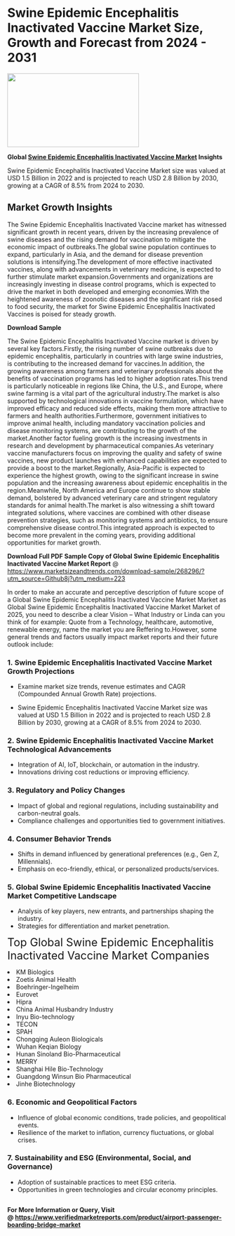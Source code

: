 <H1>Swine Epidemic Encephalitis Inactivated Vaccine Market Size, Growth and Forecast from 2024 - 2031</H1><img class="aligncenter size-medium wp-image-584254" src="https://thirdeyenews.in/wp-content/uploads/2024/09/Global-Market-Research-300x168.jpeg" alt="" width="300" height="168" /><p><strong>Global&nbsp;<a href="https://www.marketsizeandtrends.com/download-sample/268296/?utm_source=Github8j?utm_medium=223">Swine Epidemic Encephalitis Inactivated Vaccine Market</a> Insights</strong></p><p>Swine Epidemic Encephalitis Inactivated Vaccine Market size was valued at USD 1.5 Billion in 2022 and is projected to reach USD 2.8 Billion by 2030, growing at a CAGR of 8.5% from 2024 to 2030.</p><p><h2>Market Growth Insights</h2> The Swine Epidemic Encephalitis Inactivated Vaccine market has witnessed significant growth in recent years, driven by the increasing prevalence of swine diseases and the rising demand for vaccination to mitigate the economic impact of outbreaks.The global swine population continues to expand, particularly in Asia, and the demand for disease prevention solutions is intensifying.The development of more effective inactivated vaccines, along with advancements in veterinary medicine, is expected to further stimulate market expansion.Governments and organizations are increasingly investing in disease control programs, which is expected to drive the market in both developed and emerging economies.With the heightened awareness of zoonotic diseases and the significant risk posed to food security, the market for Swine Epidemic Encephalitis Inactivated Vaccines is poised for steady growth.<p><strong>Download Sample</strong></p> <p>The Swine Epidemic Encephalitis Inactivated Vaccine market is driven by several key factors.Firstly, the rising number of swine outbreaks due to epidemic encephalitis, particularly in countries with large swine industries, is contributing to the increased demand for vaccines.In addition, the growing awareness among farmers and veterinary professionals about the benefits of vaccination programs has led to higher adoption rates.This trend is particularly noticeable in regions like China, the U.S., and Europe, where swine farming is a vital part of the agricultural industry.The market is also supported by technological innovations in vaccine formulation, which have improved efficacy and reduced side effects, making them more attractive to farmers and health authorities.Furthermore, government initiatives to improve animal health, including mandatory vaccination policies and disease monitoring systems, are contributing to the growth of the market.Another factor fueling growth is the increasing investments in research and development by pharmaceutical companies.As veterinary vaccine manufacturers focus on improving the quality and safety of swine vaccines, new product launches with enhanced capabilities are expected to provide a boost to the market.Regionally, Asia-Pacific is expected to experience the highest growth, owing to the significant increase in swine population and the increasing awareness about epidemic encephalitis in the region.Meanwhile, North America and Europe continue to show stable demand, bolstered by advanced veterinary care and stringent regulatory standards for animal health.The market is also witnessing a shift toward integrated solutions, where vaccines are combined with other disease prevention strategies, such as monitoring systems and antibiotics, to ensure comprehensive disease control.This integrated approach is expected to become more prevalent in the coming years, providing additional opportunities for market growth.<p><span class=""><strong>Download Full PDF Sample Copy of Global Swine Epidemic Encephalitis Inactivated Vaccine Market Report</strong> @ <a href="https://www.marketsizeandtrends.com/download-sample/268296/?utm_source=Github8j?utm_medium=223" target="_blank">https://www.marketsizeandtrends.com/download-sample/268296/?utm_source=Github8j?utm_medium=223</a></span></p><p>In order to make an accurate and perceptive description of future scope of a Global&nbsp;Swine Epidemic Encephalitis Inactivated Vaccine Market Market as Global&nbsp;Swine Epidemic Encephalitis Inactivated Vaccine Market Market of 2025, you need to describe a clear Vision &ndash; What Industry or Linda can you think of for example: Quote from a Technology, healthcare, automotive, renewable energy, name the market you are Reffering to.However, some general trends and factors usually impact market reports and their future outlook include:</p><h3>1.&nbsp;<strong>Swine Epidemic Encephalitis Inactivated Vaccine Market Growth Projections</strong></h3><ul><li>Examine market size trends, revenue estimates and CAGR (Compounded Annual Growth Rate) projections.</li><li><p>Swine Epidemic Encephalitis Inactivated Vaccine Market size was valued at USD 1.5 Billion in 2022 and is projected to reach USD 2.8 Billion by 2030, growing at a CAGR of 8.5% from 2024 to 2030.</p></li></ul><h3>2.&nbsp;<strong>Swine Epidemic Encephalitis Inactivated Vaccine Market Technological Advancements</strong></h3><ul><li>Integration of AI, IoT, blockchain, or automation in the industry.</li><li>Innovations driving cost reductions or improving efficiency.</li></ul><h3>3.&nbsp;<strong>Regulatory and Policy Changes</strong></h3><ul><li>Impact of global and regional regulations, including sustainability and carbon-neutral goals.</li><li>Compliance challenges and opportunities tied to government initiatives.</li></ul><h3>4.&nbsp;<strong>Consumer Behavior Trends</strong></h3><ul><li>Shifts in demand influenced by generational preferences (e.g., Gen Z, Millennials).</li><li>Emphasis on eco-friendly, ethical, or personalized products/services.</li></ul><h3>5.&nbsp;<strong>Global Swine Epidemic Encephalitis Inactivated Vaccine Market Competitive Landscape</strong></h3><ul><li>Analysis of key players, new entrants, and partnerships shaping the industry.</li><li>Strategies for differentiation and market penetration.</li></ul><p data-pm-slice="1 1 []"><span style="color: inherit; font-family: inherit; font-size: 25px;">Top Global Swine Epidemic Encephalitis Inactivated Vaccine Market Companies</span></p><div class="" data-test-id=""><p><li>KM Biologics</li><li> Zoetis Animal Health</li><li> Boehringer-Ingelheim</li><li> Eurovet</li><li> Hipra</li><li> China Animal Husbandry Industry</li><li> Inyu Bio-technology</li><li> TECON</li><li> SPAH</li><li> Chongqing Auleon Biologicals</li><li> Wuhan Keqian Biology</li><li> Hunan Sinoland Bio-Pharmaceutical</li><li> MERRY</li><li> Shanghai Hile Bio-Technology</li><li> Guangdong Winsun Bio Pharmaceutical</li><li> Jinhe Biotechnology</li></p></div><h3>6.&nbsp;<strong>Economic and Geopolitical Factors</strong></h3><ul><li>Influence of global economic conditions, trade policies, and geopolitical events.</li><li>Resilience of the market to inflation, currency fluctuations, or global crises.</li></ul><h3>7.&nbsp;<strong>Sustainability and ESG (Environmental, Social, and Governance)</strong></h3><ul><li>Adoption of sustainable practices to meet ESG criteria.</li><li>Opportunities in green technologies and circular economy principles.</li></ul><h2><strong style="font-size: 14px;">For More Information or Query, Visit @&nbsp;</strong><a style="background-color: #ffffff; font-size: 14px;" href="https://www.marketsizeandtrends.com/report/swine-epidemic-encephalitis-inactivated-vaccine-market/" target="_blank">https://www.verifiedmarketreports.com/product/airport-passenger-boarding-bridge-market</a></h2>